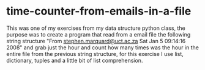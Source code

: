 # time-counter-from-emails-in-a-file
This was one of my exercises from my data structure python class, the purpose was to create a program that read from a email file the following string structure "From stephen.marquard@uct.ac.za Sat Jan  5 09:14:16 2008" and grab just the hour and count how many times was the hour in the entire file from the previous string structure, for this exercise I use list, dictionary, tuples and a little bit of list comprehension.
